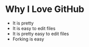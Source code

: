 # Why I Love GitHub

* It is pretty
* It is easy to edit files
* It is pretty easy to edit files
* Forking is easy
